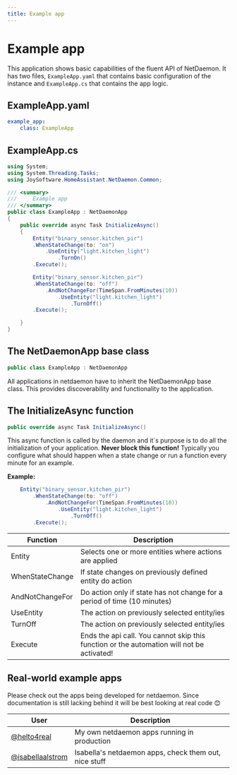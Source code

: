 ```yaml
---
title: Example app
---
```

# Example app

This application shows basic capabilities of the fluent API of NetDaemon. It has two files, `ExampleApp.yaml` that contains basic configuration of the instance and `ExampleApp.cs` that contains the app logic.

## ExampleApp.yaml

```yaml
example_app:
    class: ExampleApp
```

## ExampleApp.cs

```c#
using System;
using System.Threading.Tasks;
using JoySoftware.HomeAssistant.NetDaemon.Common;

/// <summary>
///     Example app
/// </summary>
public class ExampleApp : NetDaemonApp
{
    public override async Task InitializeAsync()
    {
        Entity("binary_sensor.kitchen_pir")
        .WhenStateChange(to: "on")
            .UseEntity("light.kitchen_light")
                .TurnOn()
        .Execute();

        Entity("binary_sensor.kitchen_pir")
        .WhenStateChange(to: "off")
            .AndNotChangeFor(TimeSpan.FromMinutes(10))
                .UseEntity("light.kitchen_light")
                    .TurnOff()
        .Execute();

    }
}
```

## The NetDaemonApp base class

```c#
public class ExampleApp : NetDaemonApp
```

All applications in netdaemon have to inherit the NetDaemonApp base class. This provides discoverability and functionality to the application.

## The InitializeAsync function

```c#
public override async Task InitializeAsync()
```

This async function is called by the daemon and it´s purpose is to do all the initialization of your application. **Never block this function!** Typically you configure what should happen when a state change or run a function every minute for an example.

**Example:**

```c#
    Entity("binary_sensor.kitchen_pir")
        .WhenStateChange(to: "off")
            .AndNotChangeFor(TimeSpan.FromMinutes(10))
                .UseEntity("light.kitchen_light")
                    .TurnOff()
        .Execute();
```

| Function        | Description                                                                               |
| --------------- | ----------------------------------------------------------------------------------------- |
| Entity          | Selects one or more entities where actions are applied                                    |
| WhenStateChange | If state changes on previously defined entity do action                                   |
| AndNotChangeFor | Do action only if state has not change for a period of time (10 minutes)                  |
| UseEntity       | The action on previously selected entity/ies                                              |
| TurnOff         | The action on previously selected entity/ies                                              |
| Execute         | Ends the api call. You cannot skip this function or the automation will not be activated! |

## Real-world example apps

Please check out the apps being developed for netdaemon. Since documentation is still lacking behind it will be best looking at real code 😊

| User                                                                                                    | Description                                           |
| ------------------------------------------------------------------------------------------------------- | ----------------------------------------------------- |
| [@helto4real](https://github.com/helto4real/hassio/tree/master/netdaemon/apps])                         | My own netdaemon apps running in production           |
| [@isabellaalstrom](https://github.com/isabellaalstrom/home-assistant-config/tree/master/netdaemon/apps) | Isabella's netdaemon apps, check them out, nice stuff |
